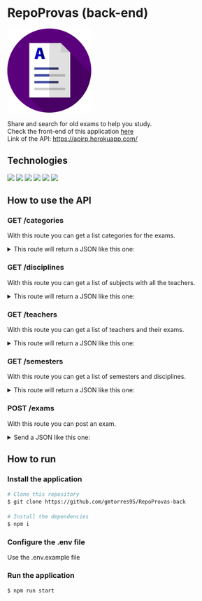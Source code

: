 # RepoProvas (back-end)

<img src="https://github.com/gmtorres95/RepoProvas-front/blob/main/public/logo192.png" />

Share and search for old exams to help you study.  
Check the front-end of this application [here](https://github.com/gmtorres95/RepoProvas-front)  
Link of the API: https://apirp.herokuapp.com/

## Technologies

<div styles="display: flex">
  <img src="https://img.shields.io/badge/Node.js-43853D?style=for-the-badge&logo=node.js&logoColor=white" />
  <img src="https://img.shields.io/badge/TypeScript-007ACC?style=for-the-badge&logo=typescript&logoColor=white" />
  <img src="https://img.shields.io/badge/TypeORM-E93524?style=for-the-badge&logo=typeorm&logoColor=3E3E3E" />
  <img src="https://img.shields.io/badge/PostgreSQL-316192?style=for-the-badge&logo=postgresql&logoColor=white" />
  <img src="https://img.shields.io/badge/Express.js-404D59?style=flat-square&logo=express&logoColor=white" height="28px" />
  <img src="https://img.shields.io/badge/Heroku-430098?style=for-the-badge&logo=heroku&logoColor=white" />
</div>

## How to use the API

### GET /categories

With this route you can get a list categories for the exams.  
<details>
  <summary>This route will return a JSON like this one:</summary>

  ```bash
  [
    {
      "id": 1,
      "category": "P1"
    },
    {
      "id": 2,
      "category": "P2"
    },
    ...
  ]
  ```
</details>

### GET /disciplines

With this route you can get a list of subjects with all the teachers.
<details>
  <summary>This route will return a JSON like this one:</summary>

  ```bash
  [
    {
      "id": 1,
      "discipline": "Fundamentos da Computacao",
      "teachers": [
        {
          "id": 7,
          "name": "Clarinha Caeiro"
        }
      ]
    },
    {
      "id": 3,
      "discipline": "Calculo I",
      "teachers": [
        {
          "id": 3,
          "name": "Sophie Aires"
        },
        {
          "id": 41,
          "name": "Eduard Teves"
        },
        {
          "id": 42,
          "name": "Eurico Filgueiras"
        }
      ]
    },
    ...
  ]
  ```
</details>

### GET /teachers

With this route you can get a list of teachers and their exams. 
<details>
  <summary>This route will return a JSON like this one:</summary>

  ```bash
  [
    {
      "id": 1,
      "name": "Zelia Barreto",
      "exams": [
        {
          "id": 5,
          "name": "2021.1",
          "category_id": 1,
          "teacher_id": 1,
          "discipline_id": 5,
          "link": "https://www.exams.com/5.pdf",
          "discipline": {
            "id": 5,
            "discipline": "Algoritmos",
            "semester_id": 1
          },
          "category": {
            "id": 1,
            "category": "P1"
          }
        },
        {
          "id": 1,
          "name": "2021.1",
          "category_id": 1,
          "teacher_id": 1,
          "discipline_id": 4,
          "link": "https://www.exams.com/1.pdf",
          "discipline": {
            "id": 4,
            "discipline": "Laboratorio de CC",
            "semester_id": 1
          },
          "category": {
            "id": 1,
            "category": "P1"
          }
        },
        ...
      ]
    },
    ...
  ]
  ```
</details>

### GET /semesters

With this route you can get a list of semesters and disciplines.
<details>
  <summary>This route will return a JSON like this one:</summary>

  ```bash
  [
    {
      "id": 1,
      "semester": "1",
      "disciplines": [
        {
          "id": 6,
          "discipline": "Laboratorio de Programacao I",
          "semester_id": 1,
          "exams": [
            {
              "id": 8,
              "name": "2021.1",
              "category_id": 4,
              "teacher_id": 1,
              "discipline_id": 6,
              "link": "https://www.exams.com/8.pdf",
              "category": {
                "id": 4,
                "category": "2ch"
              },
              "teacher": {
                "id": 1,
                "name": "Zelia Barreto"
              }
            },
            ...
          ]
        }
      ]
    },
    ...
  ]
  ```
</details>

### POST /exams

With this route you can post an exam.
<details>
  <summary>Send a JSON like this one:</summary>

  ```bash
  {
    "name": "2020.1",
    "category_id": 2,
    "teacher_id": 2,
    "discipline_id": 9,
    "link": "https://www.exams.com/9.pdf"
  }
  ```
</details>

## How to run

### Install the application

```bash
# Clone this repository
$ git clone https://github.com/gmtorres95/RepoProvas-back

# Install the dependencies
$ npm i
```

### Configure the .env file

Use the .env.example file

### Run the application

```bash
$ npm run start
```
